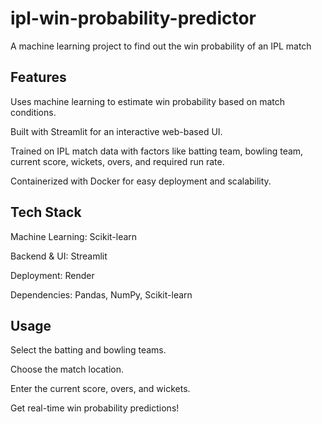 # ipl-win-probability-predictor
A machine learning project to find out the win probability of an IPL match


## Features
Uses machine learning to estimate win probability based on match conditions.

Built with Streamlit for an interactive web-based UI.

Trained on IPL match data with factors like batting team, bowling team, current score, wickets, overs, and required run rate.

Containerized with Docker for easy deployment and scalability.

## Tech Stack
Machine Learning: Scikit-learn

Backend & UI: Streamlit

Deployment: Render

 Dependencies: Pandas, NumPy, Scikit-learn

## Usage
Select the batting and bowling teams.

Choose the match location.

Enter the current score, overs, and wickets.

Get real-time win probability predictions!
